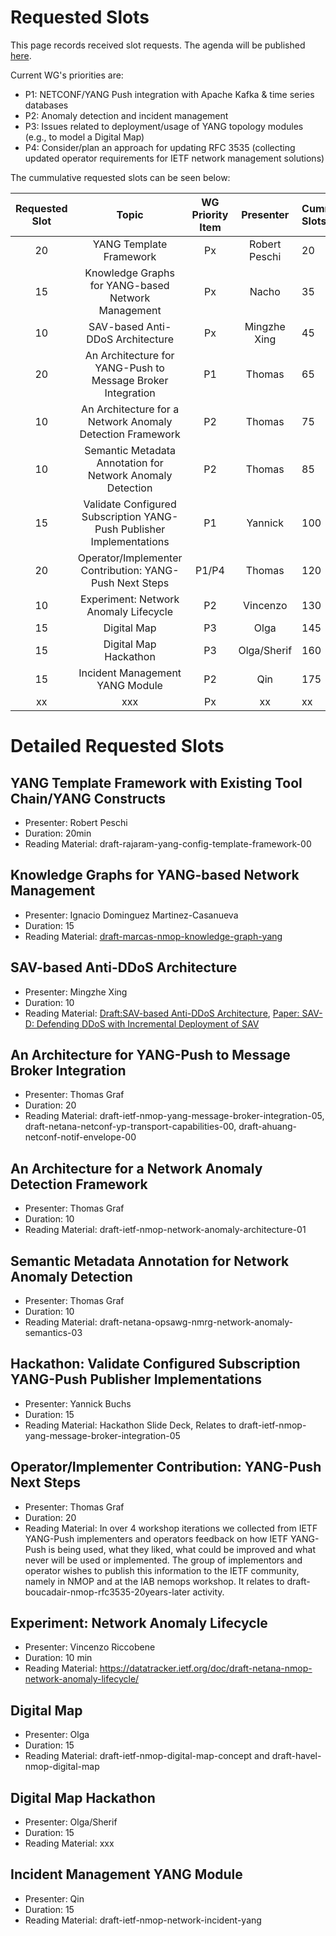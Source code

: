 # Requested Slots

This page records received slot requests. The agenda will be published [here](https://github.com/ietf-wg-nmop/IETF-Meetings/blob/main/121/agenda.md).

Current WG's priorities are:

* P1: NETCONF/YANG Push integration with Apache Kafka & time series databases
* P2: Anomaly detection and incident management
* P3: Issues related to deployment/usage of YANG topology modules (e.g., to model a Digital Map)
* P4: Consider/plan an approach for updating RFC 3535 (collecting updated operator requirements for IETF network management solutions)

The cummulative requested slots can be seen below:

| Requested Slot          | Topic              | WG Priority Item| Presenter | Cummulative Slots      | Granted Status|
|:-------------:|:-----------------:|:-----:|:-----:|:----------------|:--------|
| 20 | YANG Template Framework | Px | Robert Peschi | 20    | OK/NOK |
| 15 | Knowledge Graphs for YANG-based Network Management | Px | Nacho | 35    | OK/NOK |
| 10 | SAV-based Anti-DDoS Architecture | Px | Mingzhe Xing | 45    | OK/NOK |
| 20 | An Architecture for YANG-Push to Message Broker Integration | P1 | Thomas | 65    | OK/NOK |
| 10 | An Architecture for a Network Anomaly Detection Framework | P2 | Thomas | 75    | OK/NOK |
| 10 | Semantic Metadata Annotation for Network Anomaly Detection | P2 | Thomas | 85    | OK/NOK |
| 15 | Validate Configured Subscription YANG-Push Publisher Implementations | P1 | Yannick | 100    | OK/NOK |
| 20 | Operator/Implementer Contribution: YANG-Push Next Steps | P1/P4 | Thomas | 120    | OK/NOK |
| 10 |Experiment: Network Anomaly Lifecycle | P2 | Vincenzo | 130    | OK/NOK |
| 15 |Digital Map | P3 | Olga | 145    | OK/NOK |
| 15 |Digital Map Hackathon| P3 | Olga/Sherif| 160    | OK/NOK |
| 15 |Incident Management YANG Module | P2 | Qin | 175    | OK/NOK |
| xx |xxx | Px | xx | xx    | OK/NOK |


# Detailed Requested Slots

## YANG Template Framework with Existing Tool Chain/YANG Constructs

 * Presenter: Robert Peschi
 * Duration: 20min
 * Reading Material: draft-rajaram-yang-config-template-framework-00

## Knowledge Graphs for YANG-based Network Management

 * Presenter: Ignacio Dominguez Martinez-Casanueva 
 * Duration: 15
 * Reading Material: [draft-marcas-nmop-knowledge-graph-yang](https://datatracker.ietf.org/doc/draft-marcas-nmop-knowledge-graph-yang/.)

## SAV-based Anti-DDoS Architecture

 * Presenter: Mingzhe Xing
 * Duration: 10
 * Reading Material: [Draft:SAV-based Anti-DDoS Architecture](https://datatracker.ietf.org/doc/draft-cui-savnet-anti-ddos/), [Paper: SAV-D: Defending DDoS with Incremental Deployment of SAV](https://www.computer.org/csdl/magazine/ic/2023/03/10122643/1N27smb5qlW)

## An Architecture for YANG-Push to Message Broker Integration

 * Presenter: Thomas Graf
 * Duration: 20
 * Reading Material: draft-ietf-nmop-yang-message-broker-integration-05, draft-netana-netconf-yp-transport-capabilities-00, draft-ahuang-netconf-notif-envelope-00

## An Architecture for a Network Anomaly Detection Framework

 * Presenter: Thomas Graf
 * Duration: 10
 * Reading Material: draft-ietf-nmop-network-anomaly-architecture-01

## Semantic Metadata Annotation for Network Anomaly Detection

 * Presenter: Thomas Graf
 * Duration: 10
 * Reading Material: draft-netana-opsawg-nmrg-network-anomaly-semantics-03


##  Hackathon: Validate Configured Subscription YANG-Push Publisher Implementations

* Presenter: Yannick Buchs
* Duration: 15
* Reading Material: Hackathon Slide Deck, Relates to draft-ietf-nmop-yang-message-broker-integration-05

## Operator/Implementer Contribution: YANG-Push Next Steps

 * Presenter: Thomas Graf
 * Duration: 20
 * Reading Material: In over 4 workshop iterations we collected from IETF YANG-Push implementers and operators feedback on how IETF YANG-Push is being used, what they liked, what could be improved and what never will be used or implemented. The group of implementors and operator wishes to publish this information to the IETF community, namely in NMOP and at the IAB nemops workshop. It relates to draft-boucadair-nmop-rfc3535-20years-later activity.


## Experiment: Network Anomaly Lifecycle

 * Presenter: Vincenzo Riccobene
 * Duration: 10 min
 * Reading Material: https://datatracker.ietf.org/doc/draft-netana-nmop-network-anomaly-lifecycle/

## Digital Map

 * Presenter: Olga
 * Duration: 15
 * Reading Material: draft-ietf-nmop-digital-map-concept and draft-havel-nmop-digital-map

## Digital Map Hackathon

 * Presenter: Olga/Sherif
 * Duration: 15
 * Reading Material: xxx


## Incident Management YANG Module

 * Presenter: Qin
 * Duration: 15
 * Reading Material: draft-ietf-nmop-network-incident-yang
